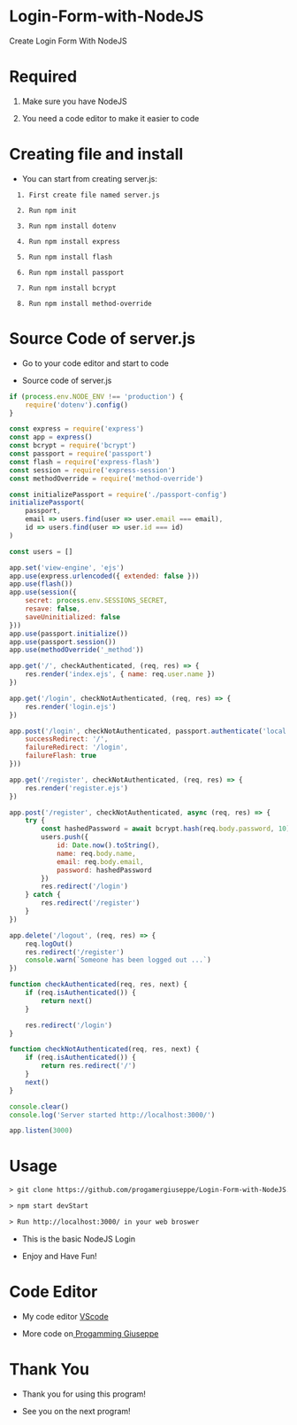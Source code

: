 # Login-Form-with-NodeJS
Create Login Form With NodeJS

# Required

 1. Make sure you have NodeJS

 2. You need a code editor to make it easier to code

# Creating file and install

- You can start from creating server.js:

```
  1. First create file named server.js

  2. Run npm init

  3. Run npm install dotenv

  4. Run npm install express

  5. Run npm install flash

  6. Run npm install passport

  7. Run npm install bcrypt

  8. Run npm install method-override
```

# Source Code of server.js

- Go to your code editor and start to code

- Source code of server.js

```javascript
if (process.env.NODE_ENV !== 'production') {
    require('dotenv').config()
}

const express = require('express')
const app = express()
const bcrypt = require('bcrypt')
const passport = require('passport')
const flash = require('express-flash')
const session = require('express-session')
const methodOverride = require('method-override')

const initializePassport = require('./passport-config')
initializePassport(
    passport,
    email => users.find(user => user.email === email),
    id => users.find(user => user.id === id)
)

const users = []

app.set('view-engine', 'ejs')
app.use(express.urlencoded({ extended: false }))
app.use(flash())
app.use(session({
    secret: process.env.SESSIONS_SECRET,
    resave: false,
    saveUninitialized: false
}))
app.use(passport.initialize())
app.use(passport.session())
app.use(methodOverride('_method'))

app.get('/', checkAuthenticated, (req, res) => {
    res.render('index.ejs', { name: req.user.name })
})

app.get('/login', checkNotAuthenticated, (req, res) => {
    res.render('login.ejs')
})

app.post('/login', checkNotAuthenticated, passport.authenticate('local', {
    successRedirect: '/',
    failureRedirect: '/login',
    failureFlash: true
}))

app.get('/register', checkNotAuthenticated, (req, res) => {
    res.render('register.ejs')
})

app.post('/register', checkNotAuthenticated, async (req, res) => {
    try {
        const hashedPassword = await bcrypt.hash(req.body.password, 10)
        users.push({
            id: Date.now().toString(),
            name: req.body.name,
            email: req.body.email,
            password: hashedPassword
        })
        res.redirect('/login')
    } catch {
        res.redirect('/register')
    }
})

app.delete('/logout', (req, res) => {
    req.logOut()
    res.redirect('/register')
    console.warn(`Someone has been logged out ...`)
})

function checkAuthenticated(req, res, next) {
    if (req.isAuthenticated()) {
        return next()
    }

    res.redirect('/login')
}

function checkNotAuthenticated(req, res, next) {
    if (req.isAuthenticated()) {
        return res.redirect('/')
    }
    next()
}

console.clear()
console.log('Server started http://localhost:3000/')

app.listen(3000)
```

# Usage
```html
> git clone https://github.com/progamergiuseppe/Login-Form-with-NodeJS.git

> npm start devStart

> Run http://localhost:3000/ in your web broswer

```

- This is the basic NodeJS Login

- Enjoy and Have Fun!

# Code Editor

- My code editor <a href="https://code.visualstudio.com/">VScode</a>

- More code on<a href="https://github.com/progamergiuseppe"> Progamming Giuseppe</a>

# Thank You

- Thank you for using this program!

- See you on the next program!

